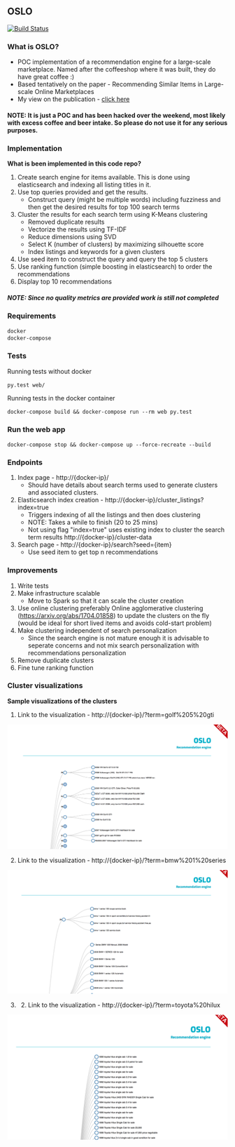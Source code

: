 ## OSLO

[![Build Status](https://travis-ci.org/nikhilRP/recommendation_engine.svg?branch=master)](https://travis-ci.org/nikhilRP/recommendation_engine)

### What is OSLO?
* POC implementation of a recommendation engine for a large-scale marketplace. Named after the coffeeshop where it was built, they do have great coffee :)
* Based tentatively on the paper - Recommending Similar Items in Large-scale Online Marketplaces
* My view on the publication - [click here](https://github.com/nikhilRP/recommendation_engine/blob/master/Review.md)

#### NOTE: It is just a POC and has been hacked over the weekend, most likely with excess coffee and beer intake. So please do not use it for any serious purposes.

### Implementation

**What is been implemented in this code repo?**

1. Create search engine for items available. This is done using elasticsearch and indexing all listing titles in it.
2. Use top queries provided and get the results.
    * Construct query (might be multiple words) including fuzziness and then get the desired results for top 100 search terms
3. Cluster the results for each search term using K-Means clustering
    * Removed duplicate results
    * Vectorize the results using TF-IDF
    * Reduce dimensions using SVD
    * Select K (number of clusters) by maximizing silhouette score
    * Index listings and keywords for a given clusters
4. Use seed item to construct the query and query the top 5 clusters
5. Use ranking function (simple boosting in elasticsearch) to order the recommendations
6. Display top 10 recommendations

##### NOTE: Since no quality metrics are provided work is still not completed

### Requirements

    docker
    docker-compose

### Tests

  Running tests without docker

    py.test web/

  Running tests in the docker container

    docker-compose build && docker-compose run --rm web py.test

### Run the web app

    docker-compose stop && docker-compose up --force-recreate --build


### Endpoints

1. Index page - http://{docker-ip}/
    - Should have details about search terms used to generate clusters and associated clusters.
2.  Elasticsearch index creation -  http://{docker-ip}/cluster_listings?index=true
    - Triggers indexing of all the listings and then does clustering
    - NOTE: Takes a while to finish (20 to 25 mins)
    - Not using flag "index=true" uses existing index to cluster the search term results http://{docker-ip}/cluster-data
3. Search page - http://{docker-ip}/search?seed={item}
    - Use seed item to get top n recommendations

### Improvements

1. Write tests
2. Make infrastructure scalable
    - Move to Spark so that it can scale the cluster creation
3. Use online clustering preferably Online agglomerative clustering (https://arxiv.org/abs/1704.01858) to update the clusters on the fly (would be ideal for short lived items and avoids cold-start problem)
4. Make clustering independent of search personalization
    - Since the search engine is not mature enough it is advisable to seperate concerns and not mix search personalization with recommendations personalization
5. Remove duplicate clusters
6. Fine tune ranking function

### Cluster visualizations

**Sample visualizations of the clusters**

1. Link to the visualization - http://{docker-ip}/?term=golf%205%20gti

![img_golf](https://raw.githubusercontent.com/nikhilRP/oslo/master/img/cluster1.png)

2. Link to the visualization - http://{docker-ip}/?term=bmw%201%20series

![img_bmw](https://raw.githubusercontent.com/nikhilRP/oslo/master/img/cluster4.png)

3. 2. Link to the visualization - http://{docker-ip}/?term=toyota%20hilux

![img_toyota](https://raw.githubusercontent.com/nikhilRP/oslo/master/img/cluster3.png)
